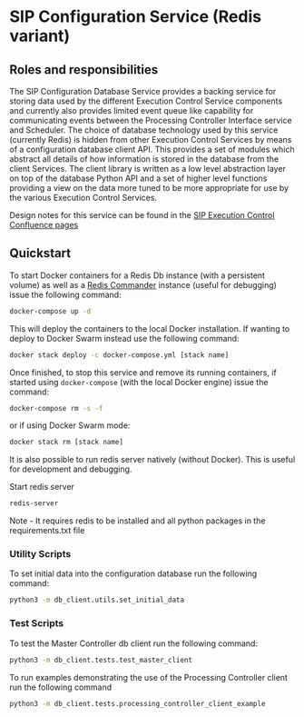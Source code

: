 # SIP Configuration Service (Redis variant)

## Roles and responsibilities

The SIP Configuration Database Service provides a backing service for storing
data used by the different Execution Control Service components and currently
also provides limited event queue like capability for communicating events
between the Processing Controller Interface service and Scheduler. The choice
of database technology used by this service (currently Redis) is hidden from
other Execution Control Services by means of a configuration database client
API. This provides a set of modules which abstract all details of how
information is stored in the database from the client Services. The client
library is written as a low level abstraction layer on top of the database
Python API and a set of higher level functions providing a view on the data
more tuned to be more appropriate for use by the various Execution Control
Services.

Design notes for this service can be found in the
[SIP Execution Control Confluence pages](https://confluence.ska-sdp.org/display/WBS/SIP%3A+%5BEC%5D+Configuration+Database+Service)

## Quickstart

To start Docker containers for a Redis Db instance (with a persistent volume)
as well as a [Redis Commander](https://github.com/joeferner/redis-commander)
instance (useful for debugging) issue the following command:  

```bash
docker-compose up -d
```

This will deploy the containers to the local Docker installation. If 
wanting to deploy to Docker Swarm instead use the following command: 


```bash
docker stack deploy -c docker-compose.yml [stack name]
```

Once finished, to stop this service and remove its running containers, if
started using `docker-compose` (with the local Docker engine) issue the
command:

```bash
docker-compose rm -s -f
```

or if using Docker Swarm mode:

```bash
docker stack rm [stack name]
```

It is also possible to run redis server natively (without Docker). This is
useful for development and debugging.

Start redis server
```bash
redis-server
```

Note - It requires redis to be installed and all python packages in the
requirements.txt file

### Utility Scripts

To set initial data into the configuration database run the following command:

```bash
python3 -m db_client.utils.set_initial_data
```

### Test Scripts

To test the Master Controller db client run the following command:

```bash
python3 -m db_client.tests.test_master_client
```

To run examples demonstrating the use of the Processing Controller client 
run the following command

```bash
python3 -m db_client.tests.processing_controller_client_example
```

